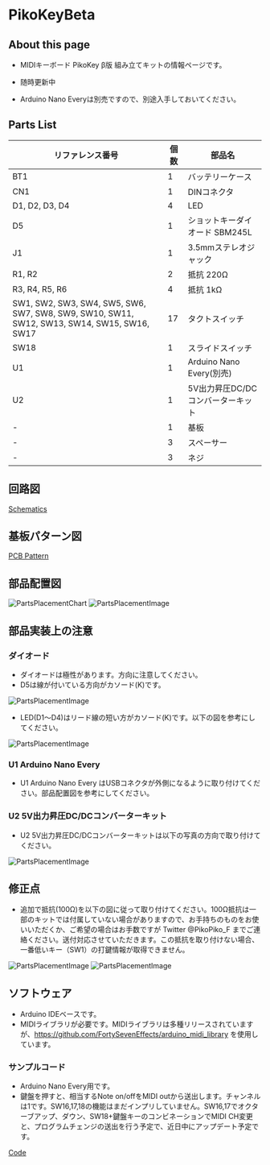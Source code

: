 # PikoKeyBeta

## About this page
- MIDIキーボード PikoKey β版 組み立てキットの情報ページです。

- 随時更新中

- Arduino Nano Everyは別売ですので、別途入手しておいてください。

## Parts List

| リファレンス番号 | 個数 | 部品名 |
| ---------------- | ---- | -------|
| BT1 | 1 | バッテリーケース |
| CN1 | 1 | DINコネクタ | 
| D1, D2, D3, D4 | 4 | LED | 
| D5 | 1 | ショットキーダイオード SBM245L| 
| J1 | 1 | 3.5mmステレオジャック | 
| R1, R2 | 2 | 抵抗 220Ω | 
| R3, R4, R5, R6 | 4 | 抵抗 1kΩ | 
| SW1, SW2, SW3, SW4, SW5, SW6, SW7, SW8, SW9, SW10, SW11, SW12, SW13, SW14, SW15, SW16, SW17 | 17 | タクトスイッチ | 
| SW18 | 1 | スライドスイッチ | 
| U1 | 1 | Arduino Nano Every(別売) | 
| U2 | 1 | 5V出力昇圧DC/DCコンバーターキット | 
| - | 1	| 基板| 
| - | 3	| スペーサー| 
| - | 3 | 	ネジ| 

## 回路図

[Schematics](/Hardware/PikoKeyBeta_schematic.pdf)

## 基板パターン図

[PCB Pattern](/Hardware/PikoKeyBeta_patten.pdf)

## 部品配置図

![PartsPlacementChart](/image/PikoKeyBeta_parts_place.PNG)
![PartsPlacementImage](/image/IMG_5642.JPG)

## 部品実装上の注意
### ダイオード
- ダイオードは極性があります。方向に注意してください。
- D5は線が付いている方向がカソード(K)です。

![PartsPlacementImage](/image/IMG_5644.JPG)


- LED(D1～D4)はリード線の短い方がカソード(K)です。以下の図を参考にしてください。

![PartsPlacementImage](/image/diode.PNG)

### U1 Arduino Nano Every

- U1 Arduino Nano Every はUSBコネクタが外側になるように取り付けてください。部品配置図を参考にしてください。

### U2 5V出力昇圧DC/DCコンバーターキット

- U2 5V出力昇圧DC/DCコンバーターキットは以下の写真の方向で取り付けてください。

![PartsPlacementImage](/image/IMG_5643.JPG)

## 修正点

- 追加で抵抗(100Ω)を以下の図に従って取り付けてください。100Ω抵抗は一部のキットでは付属していない場合がありますので、お手持ちのものをお使いいただくか、ご希望の場合はお手数ですが Twitter @PikoPiko_F までご連絡ください。送付対応させていただきます。この抵抗を取り付けない場合、一番低いキー（SW1）の打鍵情報が取得できません。

![PartsPlacementImage](/image/IMG_5645.JPG)
![PartsPlacementImage](/image/IMG_5646.JPG)


## ソフトウェア
- Arduino IDEベースです。
- MIDIライブラリが必要です。MIDIライブラリは多種リリースされていますが、https://github.com/FortySevenEffects/arduino_midi_library を使用しています。

### サンプルコード
- Arduino Nano Every用です。
- 鍵盤を押すと、相当するNote on/offをMIDI outから送出します。チャンネルは1です。SW16,17,18の機能はまだインプリしていません。SW16,17でオクターブアップ、ダウン、SW18+鍵盤キーのコンビネーションでMIDI CH変更と、プログラムチェンジの送出を行う予定で、近日中にアップデート予定です。

[Code](/Software/PikoKey.ino)

